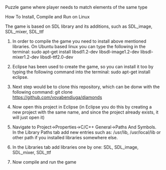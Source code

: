 Puzzle game where player needs to match elements of the same type

How To Install, Compile and Run on Linux

The game is based on SDL library and its additions, such as SDL_image, SDL_mixer, SDL_ttf

1. In order to compile the game you need to install above mentioned libraries. On Ubuntu based linux you can type the following in the terminal: sudo apt-get install libsdl1.2-dev libsdl-image1.2-dev libsdl-mixer1.2-dev libsdl-ttf2.0-dev

2. Eclipse has been used to create the game, so you can install it too by typing the following command into the terminal:
sudo apt-get install eclipse.

3. Next step would be to clone this repository, which can be donw with the following command:
git clone https://github.com/vovabendiuga/diamonds

4. Now open this project in Eclipse (in Eclipse you do this by creating a new project with the same name, and since the project already exists, it will just open it)

5. Navigate to Project->Properties->C/C++ General->Paths And Symbols. In the Library Paths tab add new entries such as: /usr/lib, /usr/local/lib or other path if you installed libraries somewhere else.

6. In the Libraries tab add libraries one by one: SDL, SDL_image, SDL_mixer, SDL_ttf

7. Now compile and run the game
